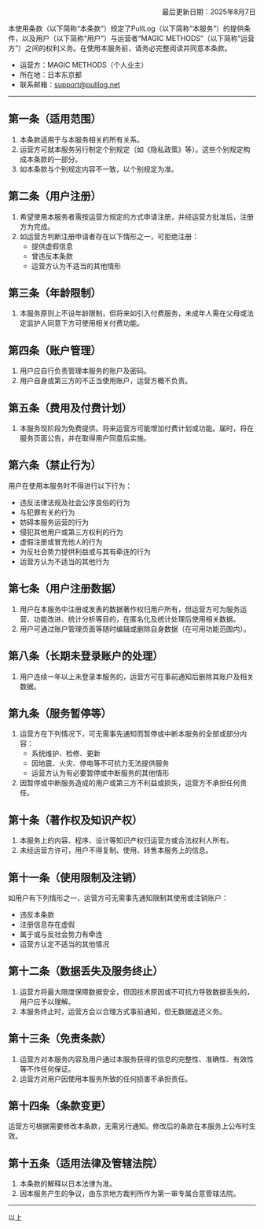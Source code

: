 <div style="text-align: right;">最后更新日期：2025年8月7日</div>

本使用条款（以下简称“本条款”）规定了PullLog（以下简称“本服务”）的提供条件，以及用户（以下简称“用户”）与运营者“MAGIC METHODS”（以下简称“运营方”）之间的权利义务。在使用本服务前，请务必完整阅读并同意本条款。

- 运营方：MAGIC METHODS（个人业主）
- 所在地：日本东京都
- 联系邮箱：support@pulllog.net

---

## 第一条（适用范围）

1. 本条款适用于与本服务相关的所有关系。
2. 运营方可就本服务另行制定个别规定（如《隐私政策》等）。这些个别规定构成本条款的一部分。
3. 如本条款与个别规定内容不一致，以个别规定为准。

## 第二条（用户注册）

1. 希望使用本服务者需按运营方规定的方式申请注册，并经运营方批准后，注册方为完成。
2. 如运营方判断注册申请者存在以下情形之一，可拒绝注册：
   - 提供虚假信息
   - 曾违反本条款
   - 运营方认为不适当的其他情形

## 第三条（年龄限制）

1. 本服务原则上不设年龄限制，但将来如引入付费服务，未成年人需在父母或法定监护人同意下方可使用相关付费功能。

## 第四条（账户管理）

1. 用户应自行负责管理本服务的账户及密码。
2. 用户自身或第三方的不正当使用账户，运营方概不负责。

## 第五条（费用及付费计划）

1. 本服务现阶段为免费提供。将来运营方可能增加付费计划或功能。届时，将在服务页面公告，并在取得用户同意后实施。

## 第六条（禁止行为）

用户在使用本服务时不得进行以下行为：

- 违反法律法规及社会公序良俗的行为
- 与犯罪有关的行为
- 妨碍本服务运营的行为
- 侵犯其他用户或第三方权利的行为
- 虚假注册或冒充他人的行为
- 为反社会势力提供利益或与其有牵连的行为
- 运营方认为不适当的其他行为

## 第七条（用户注册数据）

1. 用户在本服务中注册或发表的数据著作权归用户所有，但运营方可为服务运营、功能改进、统计分析等目的，在匿名化及统计处理后使用相关数据。
2. 用户可通过账户管理页面等随时编辑或删除自身数据（在可用功能范围内）。

## 第八条（长期未登录账户的处理）

1. 用户连续一年以上未登录本服务的，运营方可在事前通知后删除其账户及相关数据。

## 第九条（服务暂停等）

1. 运营方在下列情况下，可无需事先通知而暂停或中断本服务的全部或部分内容：
   - 系统维护、检修、更新
   - 因地震、火灾、停电等不可抗力无法提供服务
   - 运营方认为有必要暂停或中断服务的其他情形
2. 因暂停或中断服务造成的用户或第三方不利益或损失，运营方不承担任何责任。

## 第十条（著作权及知识产权）

1. 本服务上的内容、程序、设计等知识产权归运营方或合法权利人所有。
2. 未经运营方许可，用户不得复制、使用、转售本服务上的信息。

## 第十一条（使用限制及注销）

如用户有下列情形之一，运营方可无需事先通知限制其使用或注销账户：

- 违反本条款
- 注册信息存在虚假
- 属于或与反社会势力有牵连
- 运营方认定不适当的其他情况

## 第十二条（数据丢失及服务终止）

1. 运营方将最大限度保障数据安全，但因技术原因或不可抗力导致数据丢失的，用户应予以理解。
2. 本服务终止时，运营方会以合理方式事前通知，但无数据返还义务。

## 第十三条（免责条款）

1. 运营方对本服务内容及用户通过本服务获得的信息的完整性、准确性、有效性等不作任何保证。
2. 运营方对用户因使用本服务所致的任何损害不承担责任。

## 第十四条（条款变更）

运营方可根据需要修改本条款，无需另行通知。修改后的条款在本服务上公布时生效。

## 第十五条（适用法律及管辖法院）

1. 本条款的解释以日本法律为准。
2. 因本服务产生的争议，由东京地方裁判所作为第一审专属合意管辖法院。

---

以上

